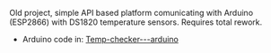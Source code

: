 Old project, simple API based platform comunicating with Arduino (ESP2866) with DS1820 temperature sensors.
Requires total rework.
- Arduino code in: [Temp-checker---arduino](https://github.com/Niiph/Temp-checker---arduino)
